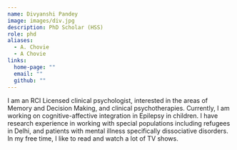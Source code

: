 ```yaml
---
name: Divyanshi Pandey
image: images/div.jpg
description: PhD Scholar (HSS)
role: phd
aliases:
  - A. Chovie
  - A Chovie
links:
  home-page: ""
  email: ""
  github: ""
---
```


I am an RCI Licensed clinical psychologist, interested in the areas of Memory and Decision Making, and clinical psychotherapies. Currently, I am working on cognitive-affective integration in Epilepsy in children. I have research experience in working with special populations including refugees in Delhi, and patients with mental illness specifically dissociative disorders. In my free time, I like to read and watch a lot of TV shows. 
